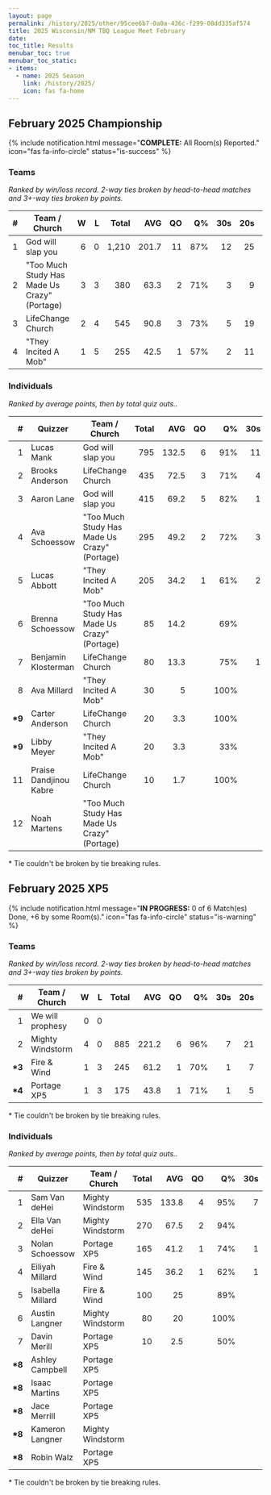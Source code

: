 ```yaml
---
layout: page
permalink: /history/2025/other/95cee6b7-0a0a-436c-f299-08dd335af574
title: 2025 Wisconsin/NM TBQ League Meet February
date: 
toc_title: Results
menubar_toc: true
menubar_toc_static:
- items:
  - name: 2025 Season
    link: /history/2025/
    icon: fas fa-home
---
```



## February 2025 Championship

{% include notification.html
   message="<b>COMPLETE:</b> All Room(s) Reported."
   icon="fas fa-info-circle"
   status="is-success" %}


### Teams

*Ranked by win/loss record. 2-way ties broken by head-to-head matches and 3+-way ties broken by points.*

| # | Team / Church | W | L | Total | AVG | QO | Q% | 30s | 20s | 10s |
|--:|---|--:|--:|--:|--:|--:|--:|--:|--:|--:|
| 1 | God will slap you | 6 | 0 | 1,210 | 201.7 | 11 | 87% | 12 | 25 | 21 |
| 2 | "Too Much Study Has Made Us Crazy" (Portage) | 3 | 3 | 380 | 63.3 | 2 | 71% | 3 | 9 | 17 |
| 3 | LifeChange Church | 2 | 4 | 545 | 90.8 | 3 | 73% | 5 | 19 | 6 |
| 4 | "They Incited A Mob" | 1 | 5 | 255 | 42.5 | 1 | 57% | 2 | 11 | 11 |

### Individuals

*Ranked by average points, then by total quiz outs..*

| # | Quizzer | Team / Church | Total | AVG | QO | Q% | 30s | 20s | 10s |
|--:|---|---|--:|--:|--:|--:|--:|--:|--:|
| 1 | Lucas Mank | God will slap you | 795 | 132.5 | 6 | 91% | 11 | 19 |  |
| 2 | Brooks Anderson | LifeChange Church | 435 | 72.5 | 3 | 71% | 4 | 17 | 1 |
| 3 | Aaron Lane | God will slap you | 415 | 69.2 | 5 | 82% | 1 | 6 | 21 |
| 4 | Ava Schoessow | "Too Much Study Has Made Us Crazy" (Portage) | 295 | 49.2 | 2 | 72% | 3 | 9 | 6 |
| 5 | Lucas Abbott | "They Incited A Mob" | 205 | 34.2 | 1 | 61% | 2 | 7 | 10 |
| 6 | Brenna Schoessow | "Too Much Study Has Made Us Crazy" (Portage) | 85 | 14.2 |  | 69% |  |  | 11 |
| 7 | Benjamin Klosterman | LifeChange Church | 80 | 13.3 |  | 75% | 1 | 1 | 4 |
| 8 | Ava Millard | "They Incited A Mob" | 30 | 5 |  | 100% |  | 1 | 1 |
| **\*9** | Carter Anderson | LifeChange Church | 20 | 3.3 |  | 100% |  | 1 |  |
| **\*9** | Libby Meyer | "They Incited A Mob" | 20 | 3.3 |  | 33% |  | 3 |  |
| 11 | Praise Dandjinou Kabre | LifeChange Church | 10 | 1.7 |  | 100% |  |  | 1 |
| 12 | Noah Martens | "Too Much Study Has Made Us Crazy" (Portage) |  |  |  |  |  |  |  |

\* Tie couldn't be broken by tie breaking rules.

## February 2025 XP5

{% include notification.html
   message="<b>IN PROGRESS:</b> 0 of 6 Match(es) Done, +6 by some Room(s)."
   icon="fas fa-info-circle"
   status="is-warning" %}


### Teams

*Ranked by win/loss record. 2-way ties broken by head-to-head matches and 3+-way ties broken by points.*

| # | Team / Church | W | L | Total | AVG | QO | Q% | 30s | 20s | 10s |
|--:|---|--:|--:|--:|--:|--:|--:|--:|--:|--:|
| 1 | We will prophesy | 0 | 0 |  |  |  |  |  |  |  |
| 2 | Mighty Windstorm | 4 | 0 | 885 | 221.2 | 6 | 96% | 7 | 21 | 16 |
| **\*3** | Fire & Wind | 1 | 3 | 245 | 61.2 | 1 | 70% | 1 | 7 | 15 |
| **\*4** | Portage XP5 | 1 | 3 | 175 | 43.8 | 1 | 71% | 1 | 5 | 9 |

\* Tie couldn't be broken by tie breaking rules.

### Individuals

*Ranked by average points, then by total quiz outs..*

| # | Quizzer | Team / Church | Total | AVG | QO | Q% | 30s | 20s | 10s |
|--:|---|---|--:|--:|--:|--:|--:|--:|--:|
| 1 | Sam Van deHei | Mighty Windstorm | 535 | 133.8 | 4 | 95% | 7 | 13 |  |
| 2 | Ella Van deHei | Mighty Windstorm | 270 | 67.5 | 2 | 94% |  | 8 | 8 |
| 3 | Nolan Schoessow | Portage XP5 | 165 | 41.2 | 1 | 74% | 1 | 4 | 9 |
| 4 | Eiliyah Millard | Fire & Wind | 145 | 36.2 | 1 | 62% | 1 | 4 | 10 |
| 5 | Isabella Millard | Fire & Wind | 100 | 25 |  | 89% |  | 3 | 5 |
| 6 | Austin Langner | Mighty Windstorm | 80 | 20 |  | 100% |  |  | 8 |
| 7 | Davin Merill | Portage XP5 | 10 | 2.5 |  | 50% |  | 1 |  |
| **\*8** | Ashley Campbell | Portage XP5 |  |  |  |  |  |  |  |
| **\*8** | Isaac Martins | Portage XP5 |  |  |  |  |  |  |  |
| **\*8** | Jace Merrill | Portage XP5 |  |  |  |  |  |  |  |
| **\*8** | Kameron Langner | Mighty Windstorm |  |  |  |  |  |  |  |
| **\*8** | Robin Walz | Portage XP5 |  |  |  |  |  |  |  |

\* Tie couldn't be broken by tie breaking rules.

